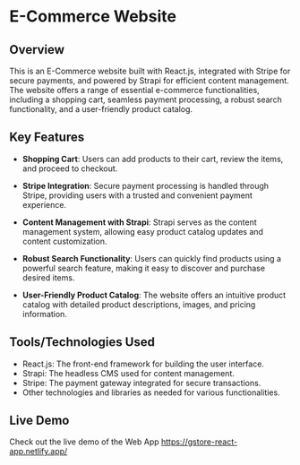 # E-Commerce Website 

## Overview

This is an E-Commerce website built with React.js, integrated with Stripe for secure payments, and powered by Strapi for efficient content management. The website offers a range of essential e-commerce functionalities, including a shopping cart, seamless payment processing, a robust search functionality, and a user-friendly product catalog.

## Key Features

- **Shopping Cart**: Users can add products to their cart, review the items, and proceed to checkout.

- **Stripe Integration**: Secure payment processing is handled through Stripe, providing users with a trusted and convenient payment experience.

- **Content Management with Strapi**: Strapi serves as the content management system, allowing easy product catalog updates and content customization.

- **Robust Search Functionality**: Users can quickly find products using a powerful search feature, making it easy to discover and purchase desired items.

- **User-Friendly Product Catalog**: The website offers an intuitive product catalog with detailed product descriptions, images, and pricing information.

## Tools/Technologies Used

- React.js: The front-end framework for building the user interface.
- Strapi: The headless CMS used for content management.
- Stripe: The payment gateway integrated for secure transactions.
- Other technologies and libraries as needed for various functionalities.

## Live Demo

Check out the live demo of the Web App https://gstore-react-app.netlify.app/
